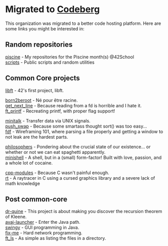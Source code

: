 # Migrated to [Codeberg](https://codeberg.org/27)

This organization was migrated to a better code hosting platform. Here are some links you might be interested in:

## Random repositories

[piscine](https://codeberg.org/27/piscine) - My repositories for the Piscine month(s) @42School  
[scripts](https://codeberg.org/27/scripts) - Public scripts and random utilities  

## Common Core projects

[libft](https://codeberg.org/27/libft) - 42's first project, libft.  

[born2beroot](https://codeberg.org/27/born2beroot) - Né pour être racine.  
[get_next_line](https://codeberg.org/27/get_next_line) - Because reading from a fd is horrible and I hate it.  
[ft_printf](https://codeberg.org/27/ft_printf) - Recreating printf, with proper flag support!  

[minitalk](https://codeberg.org/27/minitalk) - Transfer data via UNIX signals.  
[push_swap](https://codeberg.org/27/push_swap) - Because some smartass thought sort() was too easy...  
[fdf](https://codeberg.org/27/fdf) - Wireframing 101, where parsing a file properly and getting a window to not leak are the hardest parts.  

[philosophers](https://codeberg.org/27/philosophers) - Pondering about the crucial state of our existence... or whether or not we can eat spaghetti apparently.  
[minishell](https://codeberg.org/27/minishell) - A shell, but in a (small) form-factor! Built with love, passion, and a whole lot of cocaine.  

[cpp-modules](https://codeberg.org/27/cpp-modules) - Because C wasn't painful enough.  
[rt](https://codeberg.org/27/rt) - A raytracer in C using a cursed graphics library and a severe lack of math knowledge  

## Post common-core 

[dr-quine](https://codeberg.org/27/dr-quine) - This project is about making you discover the recursion theorem of Kleene.  
[avaj-launcher](https://codeberg.org/27/avaj-launcher) - Enter the Java path.  
[swingy](https://codeberg.org/27/swingy) - GUI programming in Java.  
[fix-me](https://codeberg.org/27/fix-me) - Hard network programming.  
[ft_ls](https://codeberg.org/27/ft_ls) - As simple as listing the files in a directory.  
